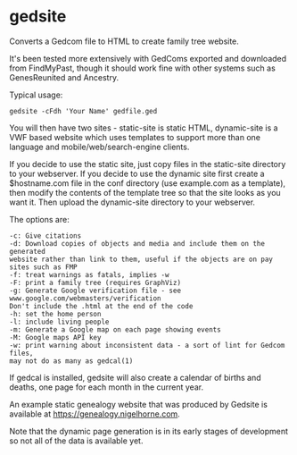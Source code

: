 gedsite
=======

Converts a Gedcom file to HTML to create family tree website.

It's been tested more extensively with GedComs exported and downloaded from
FindMyPast, though it should work fine with other systems such as GenesReunited
and Ancestry.

Typical usage:

    gedsite -cFdh 'Your Name' gedfile.ged

You will then have two sites - static-site is static HTML,
dynamic-site is a VWF based website which uses templates to support more than one
language and mobile/web/search-engine clients.

If you decide to use the static site, just copy files in the static-site directory to your webserver.
If you decide to use the dynamic site first create a $hostname.com file in the conf directory (use
example.com as a template), then modify the contents of the template tree so that the site looks as
you want it.  Then upload the dynamic-site directory to your webserver.

The options are:

    -c: Give citations
    -d: Download copies of objects and media and include them on the generated
	website rather than link to them, useful if the objects are on pay
	sites such as FMP
    -f: treat warnings as fatals, implies -w
    -F: print a family tree (requires GraphViz)
    -g: Generate Google verification file - see www.google.com/webmasters/verification
	Don't include the .html at the end of the code
    -h: set the home person
    -l: include living people
    -m: Generate a Google map on each page showing events
    -M: Google maps API key
    -w: print warning about inconsistent data - a sort of lint for Gedcom files,
	may not do as many as gedcal(1)

If gedcal is installed, gedsite will also create a calendar of births and
deaths, one page for each month in the current year.

An example static genealogy website that was produced by Gedsite is available at
https://genealogy.nigelhorne.com.

Note that the dynamic page generation is in its early stages of development so
not all of the data is available yet.
